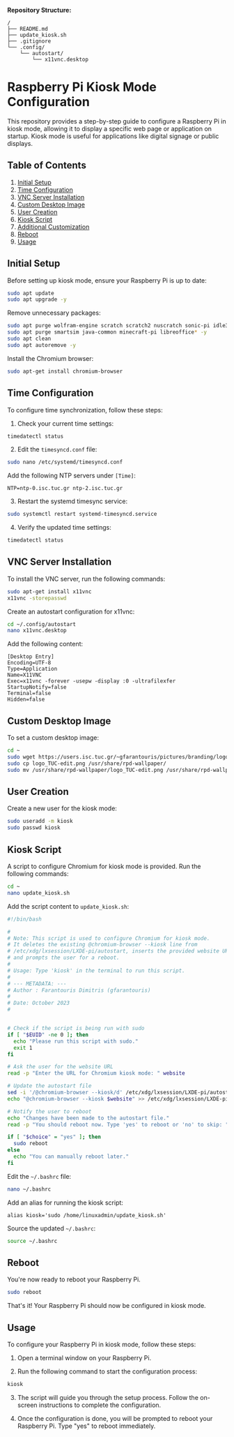 **Repository Structure:**

```
/
├── README.md
├── update_kiosk.sh
├── .gitignore
└── .config/
    └── autostart/
        └── x11vnc.desktop
```

# Raspberry Pi Kiosk Mode Configuration

This repository provides a step-by-step guide to configure a Raspberry Pi in kiosk mode, allowing it to display a specific web page or application on startup. Kiosk mode is useful for applications like digital signage or public displays.

## Table of Contents

1. [Initial Setup](#initial-setup)
2. [Time Configuration](#time-configuration)
3. [VNC Server Installation](#vnc-server-installation)
4. [Custom Desktop Image](#custom-desktop-image)
5. [User Creation](#user-creation)
6. [Kiosk Script](#kiosk-script)
7. [Additional Customization](#additional-customization)
8. [Reboot](#reboot)
8. [Usage](#usage)

## Initial Setup

Before setting up kiosk mode, ensure your Raspberry Pi is up to date:

```bash
sudo apt update
sudo apt upgrade -y
```

Remove unnecessary packages:

```bash
sudo apt purge wolfram-engine scratch scratch2 nuscratch sonic-pi idle3 -y
sudo apt purge smartsim java-common minecraft-pi libreoffice* -y
sudo apt clean
sudo apt autoremove -y
```

Install the Chromium browser:

```bash
sudo apt-get install chromium-browser
```

## Time Configuration

To configure time synchronization, follow these steps:

1. Check your current time settings:

```bash
timedatectl status
```

2. Edit the `timesyncd.conf` file:

```bash
sudo nano /etc/systemd/timesyncd.conf
```

Add the following NTP servers under `[Time]`:

```
NTP=ntp-0.isc.tuc.gr ntp-2.isc.tuc.gr
```

3. Restart the systemd timesync service:

```bash
sudo systemctl restart systemd-timesyncd.service
```

4. Verify the updated time settings:

```bash
timedatectl status
```

## VNC Server Installation

To install the VNC server, run the following commands:

```bash
sudo apt-get install x11vnc
x11vnc -storepasswd
```

Create an autostart configuration for x11vnc:

```bash
cd ~/.config/autostart
nano x11vnc.desktop
```

Add the following content:

```plaintext
[Desktop Entry]
Encoding=UTF-8
Type=Application
Name=X11VNC
Exec=x11vnc -forever -usepw -display :0 -ultrafilexfer
StartupNotify=false
Terminal=false
Hidden=false
```

## Custom Desktop Image

To set a custom desktop image:

```bash
cd ~
sudo wget https://users.isc.tuc.gr/~gfarantouris/pictures/branding/logo_TUC-edit.png
sudo cp logo_TUC-edit.png /usr/share/rpd-wallpaper/
sudo mv /usr/share/rpd-wallpaper/logo_TUC-edit.png /usr/share/rpd-wallpaper/logo_TUC.png
```

## User Creation

Create a new user for the kiosk mode:

```bash
sudo useradd -m kiosk
sudo passwd kiosk
```

## Kiosk Script

A script to configure Chromium for kiosk mode is provided. Run the following commands:

```bash
cd ~
nano update_kiosk.sh
```

Add the script content to `update_kiosk.sh`:

```bash
#!/bin/bash

#
# Note: This script is used to configure Chromium for kiosk mode.
# It deletes the existing @chromium-browser --kiosk line from
# /etc/xdg/lxsession/LXDE-pi/autostart, inserts the provided website URL,
# and prompts the user for a reboot.
#
# Usage: Type 'kiosk' in the terminal to run this script.
#
# --- METADATA: ---
# Author : Farantouris Dimitris (gfarantouris)
#
# Date: October 2023
#


# Check if the script is being run with sudo
if [ "$EUID" -ne 0 ]; then
  echo "Please run this script with sudo."
  exit 1
fi

# Ask the user for the website URL
read -p "Enter the URL for Chromium kiosk mode: " website

# Update the autostart file
sed -i '/@chromium-browser --kiosk/d' /etc/xdg/lxsession/LXDE-pi/autostart
echo "@chromium-browser --kiosk $website" >> /etc/xdg/lxsession/LXDE-pi/autostart

# Notify the user to reboot
echo "Changes have been made to the autostart file."
read -p "You should reboot now. Type 'yes' to reboot or 'no' to skip: " choice

if [ "$choice" = "yes" ]; then
  sudo reboot
else
  echo "You can manually reboot later."
fi
```

Edit the `~/.bashrc` file:

```bash
nano ~/.bashrc
```

Add an alias for running the kiosk script:

```plaintext
alias kiosk='sudo /home/linuxadmin/update_kiosk.sh'
```

Source the updated `~/.bashrc`:

```bash
source ~/.bashrc
```

## Reboot

You're now ready to reboot your Raspberry Pi.

```bash
sudo reboot
```

That's it! Your Raspberry Pi should now be configured in kiosk mode.

## Usage

To configure your Raspberry Pi in kiosk mode, follow these steps:

1. Open a terminal window on your Raspberry Pi.

2. Run the following command to start the configuration process:

```bash
kiosk
```

3. The script will guide you through the setup process. Follow the on-screen instructions to complete the configuration.

4. Once the configuration is done, you will be prompted to reboot your Raspberry Pi. Type "yes" to reboot immediately.
